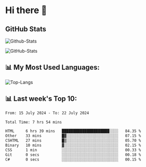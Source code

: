 # Hi there 👋

## GitHub Stats
![Github-Stats](https://github-readme-stats-sigma-five.vercel.app/api?username=ltorson&show_icons=true&theme=radical&count_private=true)

![GitHub-Stats](https://github-readme-stats.vercel.app/api/wakatime?username=LeeTorson&theme=synthwave&size_weight=0.5&count_weight=0.5&title_color=36F9F6&langs_count=10&count_private=true)

## 📊 My Most Used Languages:
![Top-Langs](https://github-readme-stats-sigma-five.vercel.app/api/top-langs/?username=LTorson&layout=compact&langs_count=10)


## 📊 Last week's Top 10:
<!--START_SECTION:waka-->

```txt
From: 15 July 2024 - To: 22 July 2024

Total Time: 7 hrs 54 mins

HTML     6 hrs 39 mins   █████████████████████░░░░   84.35 %
Other    33 mins         █▓░░░░░░░░░░░░░░░░░░░░░░░   07.15 %
CSHTML   27 mins         █▒░░░░░░░░░░░░░░░░░░░░░░░   05.70 %
Binary   10 mins         ▓░░░░░░░░░░░░░░░░░░░░░░░░   02.15 %
CSS      1 min           ░░░░░░░░░░░░░░░░░░░░░░░░░   00.33 %
Git      0 secs          ░░░░░░░░░░░░░░░░░░░░░░░░░   00.18 %
C#       0 secs          ░░░░░░░░░░░░░░░░░░░░░░░░░   00.15 %
```

<!--END_SECTION:waka-->
